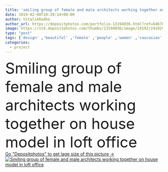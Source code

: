 ```yaml
---
title: 'smiling group of female and male architects working together on house model in loft office'
date: 2019-02-08T10:39:14+00:00
author: VitalikRadko
author_url: https://depositphotos.com/portfolio-13194036.html?ref=64678756
image: https://st4.depositphotos.com/thumbs/13194036/image/24192/241929562/api_thumb_450.jpg?forcejpeg=true
type: "post"
tags: ['design' ,'beautiful' ,'female' ,'people' ,'women' ,'caucasian' ,'male' ,'Men' ,'architecture' ,'working' ,'together' ,'togetherness' ,'indoors' ,'project' ,'profession' ,'attractive' ,'icons' ,'handsome' ,'colleagues' ,'coworkers' ,'designers' ,'blueprints' ,'websites' ,'Architects' ,'Apps' ,'professional occupation' ,'looking at camera' ,'young adult' ,'house model' ,'social media' ,'Casual Business' ,'youtube' ,'viber' ,'instagram' ,'illustrative editorial' ,'loft office' ]
categories: 
  - project
---
```

<div aling="center">
            <font size="60"> Smiling group of female and male architects working together on house model in loft office</font>   
</div>
<div>
    <a href='https://st4.depositphotos.com/thumbs/13194036/image/24192/241929562/api_thumb_450.jpg?forcejpeg=true?ref=64678756' target=_blank > Go "Depositphotos" to get lage size of this picture ->
        <img href='https://st4.depositphotos.com/thumbs/13194036/image/24192/241929562/api_thumb_450.jpg?forcejpeg=true?ref=64678756' src='https://st4.depositphotos.com/13194036/24192/i/950/depositphotos_241929562-stock-photo-smiling-group-female-male-architects.jpg?forcejpeg=true' alt='Smiling group of female and male architects working together on house model in loft office' >
    </a>
</div>
